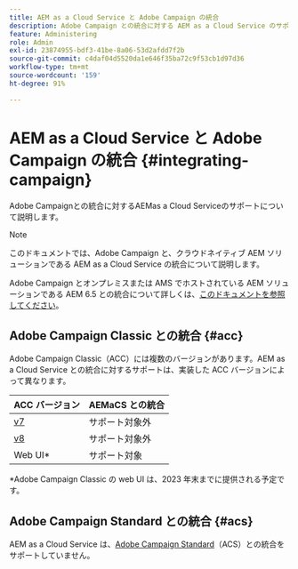 ```yaml
---
title: AEM as a Cloud Service と Adobe Campaign の統合
description: Adobe Campaign との統合に対する AEM as a Cloud Service のサポートについて説明します。
feature: Administering
role: Admin
exl-id: 23874955-bdf3-41be-8a06-53d2afdd7f2b
source-git-commit: c4daf04d5520da1e646f35ba72c9f53cb1d97d36
workflow-type: tm+mt
source-wordcount: '159'
ht-degree: 91%

---
```



# AEM as a Cloud Service と Adobe Campaign の統合 {#integrating-campaign}

Adobe Campaignとの統合に対するAEMas a Cloud Serviceのサポートについて説明します。

>[!NOTE]
>
>このドキュメントでは、Adobe Campaign と、クラウドネイティブ AEM ソリューションである AEM as a Cloud Service の統合について説明します。
>
>Adobe Campaign とオンプレミスまたは AMS でホストされている AEM ソリューションである AEM 6.5 との統合について詳しくは、[このドキュメントを参照してください](https://experienceleague.adobe.com/docs/experience-manager-65/administering/integration/campaign.html?lang=ja)。

## Adobe Campaign Classic との統合 {#acc}

Adobe Campaign Classic（ACC）には複数のバージョンがあります。AEM as a Cloud Service との統合に対するサポートは、実装した ACC バージョンによって異なります。

| ACC バージョン | AEMaCS との統合 |
|---|---|
| [v7](https://experienceleague.adobe.com/docs/campaign-classic.html?lang=ja) | サポート対象外 |
| [v8](https://experienceleague.adobe.com/docs/campaign-v8.html?lang=ja) | サポート対象外 |
| Web UI* | サポート対象 |

*Adobe Campaign Classic の web UI は、2023 年末までに提供される予定です。

## Adobe Campaign Standard との統合 {#acs}

AEM as a Cloud Service は、[Adobe Campaign Standard](https://experienceleague.adobe.com/docs/campaign-standard.html?lang=ja)（ACS）との統合をサポートしていません。
